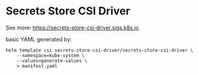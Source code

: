 # Secrets Store CSI Driver

See more: https://secrets-store-csi-driver.sigs.k8s.io

basic YAML generated by:

```
helm template csi secrets-store-csi-driver/secrets-store-csi-driver \
    --namespace=kube-system \
    --values=generate-values \
    > manifest.yaml 
```

